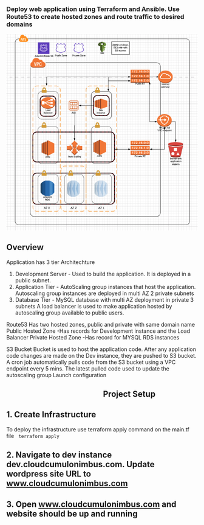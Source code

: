 ### Deploy web application using Terraform and Ansible. Use Route53 to create hosted zones and route traffic to desired domains

![img-1](images/Architecture-Diagram.png)

## Overview
Application has 3 tier Architechture
1. Development Server  - Used to build the application. It is deployed in a public subnet.
2. Application Tier - AutoScaling group instances that host the application. Autoscaling group instances are deployed in multi AZ 2 private subnets
3. Database Tier - MySQL database with multi AZ deployment in private 3 subnets
A load balancer is used to make application hosted by autoscaling group available to public users.

Route53
Has two hosted zones, public and private with same domain name
Public Hosted Zone
-Has records for Development instance and the Load Balancer
Private Hosted Zone
-Has record for MYSQL RDS instances

S3 Bucket
Bucket is used to host the application code. After any application code changes are made on the Dev instance, they are pushed to S3 bucket. A cron job automatically pulls code from the S3 bucket using a VPC endpoint every 5 mins. The latest pulled code used to update the autoscaling group Launch configuration

## &emsp; &emsp; &emsp; &emsp; &emsp; &emsp; &emsp; &emsp; &emsp; &emsp;Project Setup

## 1. Create Infrastructure
To deploy the infrastructure use terraform apply command on the main.tf file &nbsp;
```terraform apply ```

## 2. Navigate to dev instance dev.cloudcumulonimbus.com. Update wordpress site URL to www.cloudcumulonimbus.com

## 3. Open www.cloudcumulonimbus.com and website should be up and running
